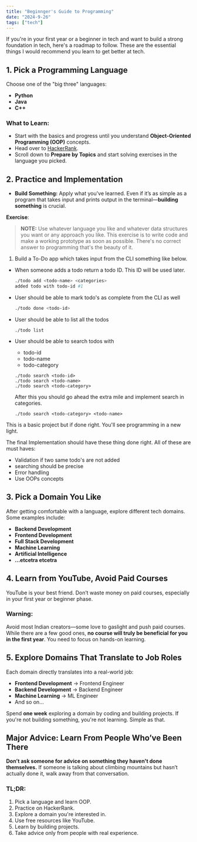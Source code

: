 ```yaml
---
title: "Beginnger's Guide to Programming"
date: "2024-9-26"
tags: ["tech"]
---
```


If you're in your first year or a beginner in tech and want to build a strong foundation in tech, here's a roadmap to follow. These are the essential things I would recommend you learn to get better at tech.

## 1. Pick a Programming Language

Choose one of the "big three" languages:

- **Python**
- **Java**
- **C++**

### What to Learn:

- Start with the basics and progress until you understand **Object-Oriented Programming (OOP)** concepts.
- Head over to [HackerRank](https://www.hackerrank.com/dashboard).
- Scroll down to **Prepare by Topics** and start solving exercises in the language you picked.

## 2. Practice and Implementation

- **Build Something:** Apply what you've learned. Even if it’s as simple as a program that takes input and prints output in the terminal—**building something** is crucial.

**Exercise**: 

> **NOTE:** Use whatever language you like and whatever data structures you want or any approach you like. This exercise is to write code and make a working prototype as soon as possible. There's no correct answer to programming that's the beauty of it.

1. Build a To-Do app which takes input from the CLI something like below.  

  * When someone adds a todo return a todo ID. This ID will be used later. 
    ```sh
    ./todo add <todo-name> <categories>
    added todo with todo-id #1
    ```

  * User should be able to mark todo's as complete from the CLI as well
    ```sh
    ./todo done <todo-id>   
    ```

  * User should be able to list all the todos
    ```
    ./todo list 
    ```

  * User should be able to search todos with 
    - todo-id
    - todo-name
    - todo-category

    ```
    ./todo search <todo-id>   
    ./todo search <todo-name>   
    ./todo search <todo-category>   
    ```

    After this you should go ahead the extra mile and implement search in categories.
    ```
    ./todo search <todo-category> <todo-name>
    ```

This is a basic project but if done right. You'll see programming in a new light.
 
The final Implementation should have these thing done right. All of these are must haves:
- Validation if two same todo's are not added
- searching should be precise
- Error handling
- Use OOPs concepts

## 3. Pick a Domain You Like

After getting comfortable with a language, explore different tech domains. Some examples include:

- **Backend Development**
- **Frontend Development**
- **Full Stack Development**
- **Machine Learning**
- **Artificial Intelligence**
- **...etcetra etcetra**

## 4. Learn from YouTube, Avoid Paid Courses

YouTube is your best friend. Don’t waste money on paid courses, especially in your first year or beginner phase.

### Warning:
Avoid most Indian creators—some love to gaslight and push paid courses. While there are a few good ones, **no course will truly be beneficial for you in the first year**. You need to focus on hands-on learning.

## 5. Explore Domains That Translate to Job Roles

Each domain directly translates into a real-world job:

- **Frontend Development** → Frontend Engineer
- **Backend Development** → Backend Engineer
- **Machine Learning** → ML Engineer
- And so on...

Spend **one week** exploring a domain by coding and building projects. If you're not building something, you're not learning. Simple as that.

## Major Advice: Learn From People Who’ve Been There

**Don’t ask someone for advice on something they haven't done themselves.** If someone is talking about climbing mountains but hasn’t actually done it, walk away from that conversation.

### TL;DR:
1. Pick a language and learn OOP.
2. Practice on HackerRank.
3. Explore a domain you're interested in.
4. Use free resources like YouTube.
5. Learn by building projects.
6. Take advice only from people with real experience.


